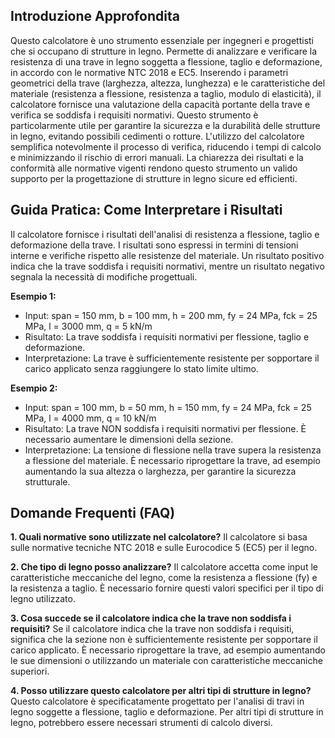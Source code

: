 ## Introduzione Approfondita
Questo calcolatore è uno strumento essenziale per ingegneri e progettisti che si occupano di strutture in legno.  Permette di analizzare e verificare la resistenza di una trave in legno soggetta a flessione, taglio e deformazione, in accordo con le normative NTC 2018 e EC5.  Inserendo i parametri geometrici della trave (larghezza, altezza, lunghezza) e le caratteristiche del materiale (resistenza a flessione, resistenza a taglio, modulo di elasticità), il calcolatore fornisce una valutazione della capacità portante della trave e verifica se soddisfa i requisiti normativi. Questo strumento è particolarmente utile per garantire la sicurezza e la durabilità delle strutture in legno, evitando possibili cedimenti o rotture.  L'utilizzo del calcolatore semplifica notevolmente il processo di verifica, riducendo i tempi di calcolo e minimizzando il rischio di errori manuali.  La chiarezza dei risultati e la conformità alle normative vigenti rendono questo strumento un valido supporto per la progettazione di strutture in legno sicure ed efficienti.

## Guida Pratica: Come Interpretare i Risultati
Il calcolatore fornisce i risultati dell'analisi di resistenza a flessione, taglio e deformazione della trave. I risultati sono espressi in termini di tensioni interne e verifiche rispetto alle resistenze del materiale.  Un risultato positivo indica che la trave soddisfa i requisiti normativi, mentre un risultato negativo segnala la necessità di modifiche progettuali.

**Esempio 1:**
- Input: span = 150 mm, b = 100 mm, h = 200 mm, fy = 24 MPa, fck = 25 MPa, l = 3000 mm, q = 5 kN/m
- Risultato: La trave soddisfa i requisiti normativi per flessione, taglio e deformazione.
- Interpretazione:  La trave è sufficientemente resistente per sopportare il carico applicato senza raggiungere lo stato limite ultimo.

**Esempio 2:**
- Input: span = 100 mm, b = 50 mm, h = 150 mm, fy = 24 MPa, fck = 25 MPa, l = 4000 mm, q = 10 kN/m
- Risultato: La trave NON soddisfa i requisiti normativi per flessione.  È necessario aumentare le dimensioni della sezione.
- Interpretazione: La tensione di flessione nella trave supera la resistenza a flessione del materiale.  È necessario riprogettare la trave, ad esempio aumentando la sua altezza o larghezza, per garantire la sicurezza strutturale.

## Domande Frequenti (FAQ)

**1. Quali normative sono utilizzate nel calcolatore?**
Il calcolatore si basa sulle normative tecniche NTC 2018 e sulle Eurocodice 5 (EC5) per il legno.

**2. Che tipo di legno posso analizzare?**
Il calcolatore accetta come input le caratteristiche meccaniche del legno, come la resistenza a flessione (fy) e la resistenza a taglio.  È necessario fornire questi valori specifici per il tipo di legno utilizzato.

**3. Cosa succede se il calcolatore indica che la trave non soddisfa i requisiti?**
Se il calcolatore indica che la trave non soddisfa i requisiti, significa che la sezione non è sufficientemente resistente per sopportare il carico applicato.  È necessario riprogettare la trave, ad esempio aumentando le sue dimensioni o utilizzando un materiale con caratteristiche meccaniche superiori.

**4. Posso utilizzare questo calcolatore per altri tipi di strutture in legno?**
Questo calcolatore è specificatamente progettato per l'analisi di travi in legno soggette a flessione, taglio e deformazione.  Per altri tipi di strutture in legno, potrebbero essere necessari strumenti di calcolo diversi.